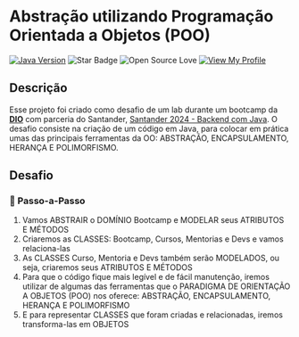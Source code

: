 # Abstração utilizando Programação Orientada a Objetos (POO)

[![Java Version](https://img.shields.io/badge/jdk-21.0.3-orange.svg)](https://www.python.org/downloads/)
![Star Badge](https://img.shields.io/static/v1?label=%F0%9F%8C%9F&message=If%20Useful&style=style=flat&color=BC4E99)
![Open Source Love](https://badges.frapsoft.com/os/v1/open-source.svg?v=103)
[![View My Profile](https://img.shields.io/badge/View-My_Profile-green?logo=GitHub)](https://github.com/FrancaPh)

## Descrição
Esse projeto foi criado como desafio de um lab durante um bootcamp da **[DIO](https://web.dio.me)** com parceria do Santander, [Santander 2024 - Backend com Java](https://web.dio.me/track/santander-2024-backend-com-java). O desafio consiste na criação de um código em Java, para colocar em prática umas das principais ferramentas da OO: ABSTRAÇÃO, ENCAPSULAMENTO, HERANÇA E POLIMORFISMO.

## Desafio
### 👣 Passo-a-Passo
1. Vamos ABSTRAIR o DOMÍNIO Bootcamp e MODELAR seus ATRIBUTOS E MÉTODOS
2. Criaremos as CLASSES: Bootcamp, Cursos, Mentorias e Devs e vamos relaciona-las
3. As CLASSES Curso, Mentoria e Devs também serão MODELADOS, ou seja, criaremos seus ATRIBUTOS E MÉTODOS
4. Para que o código fique mais legível e de fácil manutenção, iremos utilizar de algumas das ferramentas que o PARADIGMA DE ORIENTAÇÃO A OBJETOS (POO) nos oferece: ABSTRAÇÃO, ENCAPSULAMENTO, HERANÇA E POLIMORFISMO
5. E para representar CLASSES que foram criadas e relacionadas, iremos transforma-las em OBJETOS
